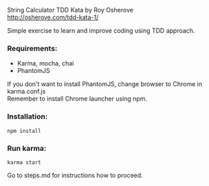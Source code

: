 String Calculator TDD Kata by Roy Osherove  
http://osherove.com/tdd-kata-1/

Simple exercise to learn and improve coding using TDD approach.

### Requirements:
- Karma, mocha, chai
- PhantomJS

If you don't want to install PhantomJS, change browser to Chrome in karma.conf.js  
Remember to install Chrome launcher using npm.


### Installation:
`npm install`

### Run karma:
`karma start`

Go to steps.md for instructions how to proceed.
